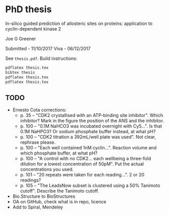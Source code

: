 # PhD thesis

In-silico guided prediction of allosteric sites on proteins: application to cyclin-dependent kinase 2

Joe G Greener

Submitted - 11/10/2017
Viva - 06/12/2017

See `thesis.pdf`. Build instructions:
```bash
pdflatex thesis.tex
bibtex thesis
pdflatex thesis.tex
pdflatex thesis.tex
```


## TODO

- Ernesto Cota corrections:
  - p. 35 – "CDK2 crystallised with an ATP-binding site inhibitor". Which inhibitor? Mark in the figure the position of the ANS and the inhibitor.
  - p. 100 – "0.1M NaHCO3 was incubated overnight with Cy5...". Is that 0.1M NaHPO3? Or sodium phosphate buffer instead, at what pH?
  - p. 100 – "CDK2 titration a 392mL/well plate was used". Not clear, rephrase please.
  - p. 100 – "Each well contained 1nM cyclin...". Reaction volume and which phosphate buffer, at what pH?
  - p. 100 – "A control with no CDK2... each wellbeing a three-fold dilution for a lowest concentration of 50pM". Put the actual concentrations you used.
  - p. 101 – "20 repeats were taken for each reading...". 2 or 20 readings?
  - p. 105 – "The LeadsNow subset is clustered using a 50% Tanimoto cutoff". Describe the Tanimoto cutoff.
- Bio.Structure to BioStructures
- OA on GitHub, check what is in repo, licence
- Add to Spiral, Mendeley
